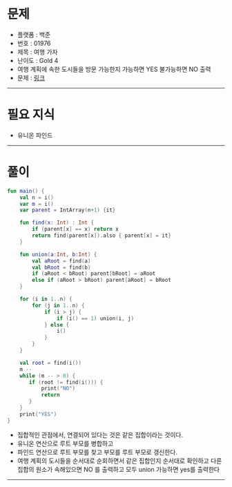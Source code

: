 # 문제
- 플랫폼 : 백준
- 번호 : 01976
- 제목 : 여행 가자
- 난이도 : Gold 4
- 여행 계획에 속한 도시들을 방문 가능한지 가능하면 YES 불가능하면 NO 출력
- 문제 : <a href="https://www.acmicpc.net/problem/1976" target="_blank">링크</a>

---

# 필요 지식
- 유니온 파인드

---

# 풀이
```kotlin
fun main() {
    val n = i()
    var m = i()
    var parent = IntArray(n+1) {it}

    fun find(x: Int) : Int {
        if (parent[x] == x) return x
        return find(parent[x]).also { parent[x] = it}
    }

    fun union(a:Int, b:Int) {
        val aRoot = find(a)
        val bRoot = find(b)
        if (aRoot < bRoot) parent[bRoot] = aRoot
        else if (aRoot > bRoot) parent[aRoot] = bRoot
    }

    for (i in 1..n) {
        for (j in 1..n) {
            if (i > j) {
                if (i() == 1) union(i, j)
            } else {
                i()
            }
        }
    }

    val root = find(i())
    m --
    while (m -- > 0) {
       if (root != find(i())) {
           print("NO")
           return
       }
    }
    print("YES")
}
```
- 집합적인 관점에서, 연결되어 있다는 것은 같은 집합이라는 것이다.
- 유니온 연산으로 루트 부모를 병합하고
- 파인드 연산으로 루트 부모를 찾고 부모를 루트 부모로 갱신한다.
- 여행 계획의 도시들을 순서대로 순회하면서 같은 집합인지 순서대로 확인하고 다른 집합의 원소가 속해있으면 NO 를 출력하고 모두 union 가능하면 yes를 출력한다

---
